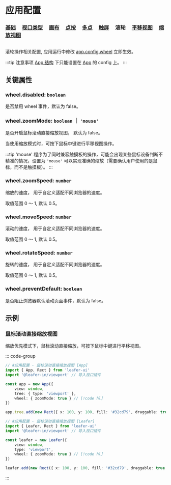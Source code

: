 # 应用配置

### [基础](/reference/config/app/base.md) &nbsp; &nbsp; [视口类型](/reference/config/app/type.md) &nbsp; &nbsp; [画布](/reference/config/app/canvas.md) &nbsp; &nbsp; [点按](/reference/config/app/pointer.md) &nbsp; &nbsp; [多点](/reference/config/app/multiTouch.md) &nbsp; &nbsp; [触屏](/reference/config/app/touch.md) &nbsp; &nbsp; 滚轮 &nbsp; &nbsp; [平移视图](/reference/config/app/move.md) &nbsp; &nbsp; [缩放视图](/reference/config/app/zoom.md)

##

滚轮操作相关配置, 应用运行中修改 [app.config.wheel](/reference/display/Leafer.md#config-ileaferconfig) 立即生效。

:::tip 注意事项
[App 结构](/guide/advanced/app.md) 下只能设置在 [App](/reference/display/App.md) 的 config 上。
:::

## 关键属性

### wheel.disabled: `boolean`

是否禁用 wheel 事件，默认为 false。

### wheel.zoomMode: `boolean` ｜ `'mouse'`

是否开启鼠标滚动直接缩放视图， 默认为 false。

当使用缩放模式时，可按下鼠标中键进行平移视图操作。

:::tip 'mouse'
程序为了同时兼容触摸板的操作，可能会出现某些鼠标设备判断不精准的情况，设置为 `'mouse'` 可以实现准确的缩放（需要确认用户使用的是鼠标，而不是触摸板）。
:::

### wheel.zoomSpeed: `number`

缩放的速度， 用于自定义适配不同浏览器的速度。

取值范围 0 ～ 1, 默认 0.5。

### wheel.moveSpeed: `number`

滚动的速度， 用于自定义适配不同浏览器的速度。

取值范围 0 ～ 1, 默认 0.5。

### wheel.rotateSpeed: `number`

旋转的速度， 用于自定义适配不同浏览器的速度。

取值范围 0 ～ 1, 默认 0.5。

### wheel.preventDefault: `boolean`

是否阻止浏览器默认滚动页面事件，默认为 false。

## 示例

### 鼠标滚动直接缩放视图

缩放优先模式下，鼠标滚动直接缩放，可按下鼠标中键进行平移视图。

::: code-group
```ts
// #应用配置 - 鼠标滚动直接缩放视图 [App]
import { App, Rect } from 'leafer-ui'
import '@leafer-in/viewport' // 导入视口插件

const app = new App({
    view: window,
    tree: { type: 'viewport' },
    wheel: { zoomMode: true } // [!code hl]
})

app.tree.add(new Rect({ x: 100, y: 100, fill: '#32cd79', draggable: true }))
```

```ts
// #应用配置 - 鼠标滚动直接缩放视图 [Leafer]
import { Leafer, Rect } from 'leafer-ui'
import '@leafer-in/viewport' // 导入视口插件

const leafer = new Leafer({
    view: window,
    type: 'viewport',
    wheel: { zoomMode: true } // [!code hl]
})

leafer.add(new Rect({ x: 100, y: 100, fill: '#32cd79', draggable: true }))
```
:::
